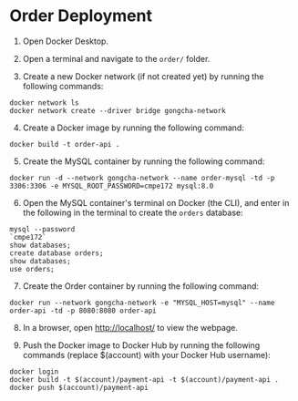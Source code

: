 # Order Deployment

1. Open Docker Desktop.

2. Open a terminal and navigate to the `order/` folder.

3. Create a new Docker network (if not created yet) by running the following commands:

```
docker network ls
docker network create --driver bridge gongcha-network
```

4. Create a Docker image by running the following command:

```
docker build -t order-api .
```

5. Create the MySQL container by running the following command:

```
docker run -d --network gongcha-network --name order-mysql -td -p 3306:3306 -e MYSQL_ROOT_PASSWORD=cmpe172 mysql:8.0
```

6. Open the MySQL container's terminal on Docker (the CLI), and enter in the following in the terminal to create the `orders` database:

```
mysql --password
`cmpe172`
show databases;
create database orders;
show databases;
use orders;
```

7. Create the Order container by running the following command:

```
docker run --network gongcha-network -e "MYSQL_HOST=mysql" --name order-api -td -p 8080:8080 order-api
```

8. In a browser, open [http://localhost/](http://localhost/) to view the webpage.

9. Push the Docker image to Docker Hub by running the following commands (replace $(account) with your Docker Hub username):

```
docker login
docker build -t $(account)/payment-api -t $(account)/payment-api .
docker push $(account)/payment-api
```
